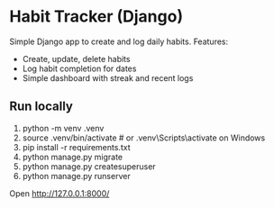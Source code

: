 # Habit Tracker (Django)
Simple Django app to create and log daily habits. Features:
- Create, update, delete habits
- Log habit completion for dates
- Simple dashboard with streak and recent logs

## Run locally
1. python -m venv .venv
2. source .venv/bin/activate   # or .venv\Scripts\activate on Windows
3. pip install -r requirements.txt
4. python manage.py migrate
5. python manage.py createsuperuser
6. python manage.py runserver

Open http://127.0.0.1:8000/